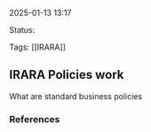
2025-01-13 13:17

Status:

Tags: [[IRARA]]

## IRARA Policies work

What are standard business policies





### References